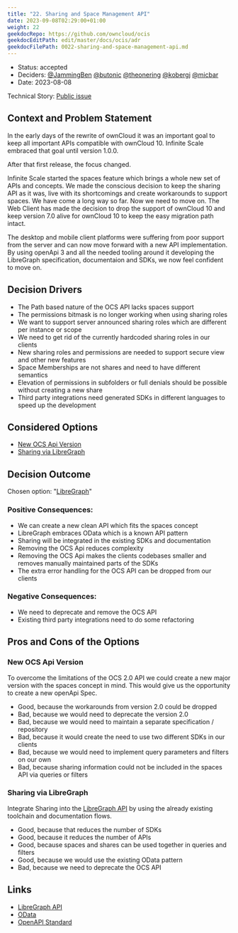 ```yaml
---
title: "22. Sharing and Space Management API"
date: 2023-09-08T02:29:00+01:00
weight: 22
geekdocRepo: https://github.com/owncloud/ocis
geekdocEditPath: edit/master/docs/ocis/adr
geekdocFilePath: 0022-sharing-and-space-management-api.md
---
```


* Status: accepted
* Deciders: [@JammingBen](https://github.com/JammingBen) [@butonic](https://github.com/butonic) [@theonering](https://github.com/theonering) [@kobergj](https://github.com/kobergj) [@micbar](https://github.com/micbar)
* Date: 2023-08-08

Technical Story: [Public issue](https://github.com/owncloud/ocis/issues/6993)

## Context and Problem Statement

In the early days of the rewrite of ownCloud it was an important goal to keep all important APIs compatible with ownCloud 10. Infinite Scale embraced that goal until version 1.0.0.

After that first release, the focus changed.

Infinite Scale started the spaces feature which brings a whole new set of APIs and concepts. We made the conscious decision to keep the sharing API as it was, live with its shortcomings and create workarounds to support spaces. We have come a long way so far. Now we need to move on. The Web Client has made the decision to drop the support of ownCloud 10 and keep version 7.0 alive for ownCloud 10 to keep the easy migration path intact.

The desktop and mobile client platforms were suffering from poor support from the server and can now move forward with a new API implementation. By using openApi 3 and all the needed tooling around it developing the LibreGraph specification, documentaion and SDKs, we now feel confident to move on.

## Decision Drivers

* The Path based nature of the OCS API lacks spaces support
* The permissions bitmask is no longer working when using sharing roles
* We want to support server announced sharing roles which are different per instance or scope
* We need to get rid of the currently hardcoded sharing roles in our clients
* New sharing roles and permissions are needed to support secure view and other new features
* Space Memberships are not shares and need to have different semantics
* Elevation of permissions in subfolders or full denials should be possible without creating a new share
* Third party integrations need generated SDKs in different languages to speed up the development

## Considered Options

* [New OCS Api Version](#new-ocs-api-version)
* [Sharing via LibreGraph](#sharing-via-libregraph)

## Decision Outcome

Chosen option: "[LibreGraph](#sharing-via-libregraph)"

### Positive Consequences:

* We can create a new clean API which fits the spaces concept
* LibreGraph embraces OData which is a known API pattern
* Sharing will be integrated in the existing SDKs and documentation
* Removing the OCS Api reduces complexity
* Removing the OCS Api makes the clients codebases smaller and removes manually maintained parts of the SDKs
* The extra error handling for the OCS API can be dropped from our clients

### Negative Consequences:

* We need to deprecate and remove the OCS API
* Existing third party integrations need to do some refactoring

## Pros and Cons of the Options

### New OCS Api Version

To overcome the limitations of the OCS 2.0 API we could create a new major version with the spaces concept in mind. This would give us the opportunity to create a new openApi Spec.

* Good, because the workarounds from version 2.0 could be dropped
* Bad, because we would need to deprecate the version 2.0
* Bad, because we would need to maintain a separate specification / repository
* Bad, because it would create the need to use two different SDKs in our clients
* Bad, because we would need to implement query parameters and filters on our own
* Bad, because sharing information could not be included in the spaces API via queries or filters

### Sharing via LibreGraph

Integrate Sharing into the [LibreGraph API](https://github.com/owncloud/libre-graph-api) by using the already existing toolchain and documentation flows.

* Good, because that reduces the number of SDKs
* Good, because it reduces the number of APIs
* Good, because spaces and shares can be used together in queries and filters
* Good, because we would use the existing OData pattern
* Bad, because we need to deprecate the OCS API

## Links <!-- optional -->

* [LibreGraph API](https://github.com/owncloud/libre-graph-api)
* [OData](https://www.odata.org/documentation/)
* [OpenAPI Standard](https://www.openapis.org/)
